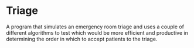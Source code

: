 <h1>Triage</h1>

A program that simulates an emergency room triage and uses a couple of different algorithms to test which would be more efficient and productive in determining the order in which to accept patients to the triage.
